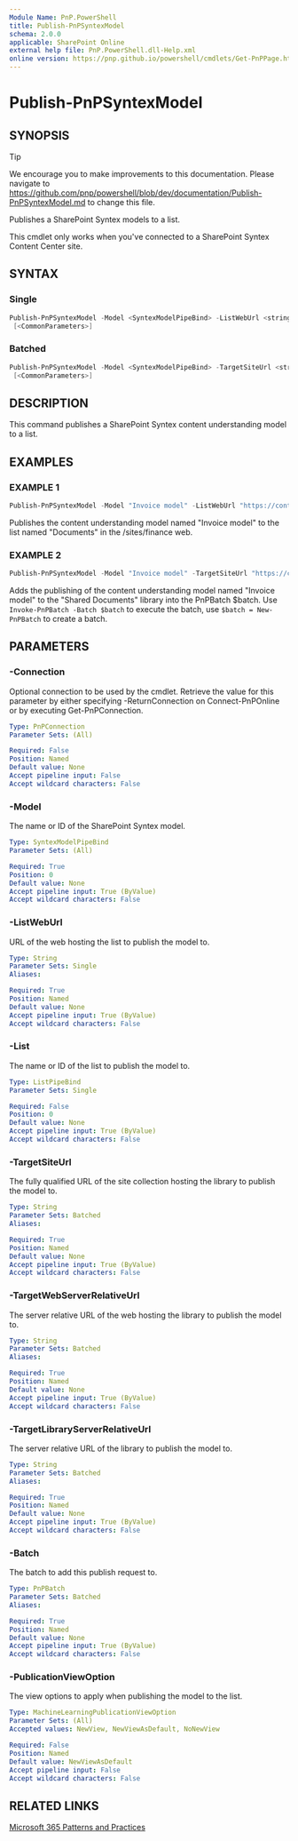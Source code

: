 ```yaml
---
Module Name: PnP.PowerShell
title: Publish-PnPSyntexModel
schema: 2.0.0
applicable: SharePoint Online
external help file: PnP.PowerShell.dll-Help.xml
online version: https://pnp.github.io/powershell/cmdlets/Get-PnPPage.html
---
```

 
# Publish-PnPSyntexModel

## SYNOPSIS

> [!TIP]
> We encourage you to make improvements to this documentation. Please navigate to https://github.com/pnp/powershell/blob/dev/documentation/Publish-PnPSyntexModel.md to change this file.

Publishes a SharePoint Syntex models to a list.

This cmdlet only works when you've connected to a SharePoint Syntex Content Center site.

## SYNTAX

### Single
```powershell
Publish-PnPSyntexModel -Model <SyntexModelPipeBind> -ListWebUrl <string> -List <ListPipeBind> [-PublicationViewOption <MachineLearningPublicationViewOption>]  [-Connection <PnPConnection>]
 [<CommonParameters>]
```

### Batched
```powershell
Publish-PnPSyntexModel -Model <SyntexModelPipeBind> -TargetSiteUrl <string> -TargetWebServerRelativeUrl <string> -TargetLibraryServerRelativeUrl <string> -Batch <PnPBatch>  [-PublicationViewOption <MachineLearningPublicationViewOption>]  [-Connection <PnPConnection>]
 [<CommonParameters>]
```

## DESCRIPTION
This command publishes a SharePoint Syntex content understanding model to a list.

## EXAMPLES

### EXAMPLE 1
```powershell
Publish-PnPSyntexModel -Model "Invoice model" -ListWebUrl "https://contoso.sharepoint.com/sites/finance" -List "Documents"
```

Publishes the content understanding model named "Invoice model" to the list named "Documents" in the /sites/finance web.

### EXAMPLE 2
```powershell
Publish-PnPSyntexModel -Model "Invoice model" -TargetSiteUrl "https://contoso.sharepoint.com/sites/finance" -TargetWebServerRelativeUrl "/sites/finance" -TargetLibraryServerRelativeUrl "/sites/finance/shared%20documents" -Batch $batch
```

Adds the publishing of the content understanding model named "Invoice model" to the "Shared Documents" library into the PnPBatch $batch. Use `Invoke-PnPBatch -Batch $batch` to execute the batch, use `$batch = New-PnPBatch` to create a batch.

## PARAMETERS

### -Connection
Optional connection to be used by the cmdlet. Retrieve the value for this parameter by either specifying -ReturnConnection on Connect-PnPOnline or by executing Get-PnPConnection.

```yaml
Type: PnPConnection
Parameter Sets: (All)

Required: False
Position: Named
Default value: None
Accept pipeline input: False
Accept wildcard characters: False
```

### -Model
The name or ID of the SharePoint Syntex model.

```yaml
Type: SyntexModelPipeBind
Parameter Sets: (All)

Required: True
Position: 0
Default value: None
Accept pipeline input: True (ByValue)
Accept wildcard characters: False
```

### -ListWebUrl
URL of the web hosting the list to publish the model to.

```yaml
Type: String
Parameter Sets: Single
Aliases:

Required: True
Position: Named
Default value: None
Accept pipeline input: True (ByValue)
Accept wildcard characters: False
```

### -List
The name or ID of the list to publish the model to.

```yaml
Type: ListPipeBind
Parameter Sets: Single

Required: False
Position: 0
Default value: None
Accept pipeline input: True (ByValue)
Accept wildcard characters: False
```

### -TargetSiteUrl
The fully qualified URL of the site collection hosting the library to publish the model to.

```yaml
Type: String
Parameter Sets: Batched
Aliases:

Required: True
Position: Named
Default value: None
Accept pipeline input: True (ByValue)
Accept wildcard characters: False
```

### -TargetWebServerRelativeUrl
The server relative URL of the web hosting the library to publish the model to.

```yaml
Type: String
Parameter Sets: Batched
Aliases:

Required: True
Position: Named
Default value: None
Accept pipeline input: True (ByValue)
Accept wildcard characters: False
```

### -TargetLibraryServerRelativeUrl
The server relative URL of the library to publish the model to.

```yaml
Type: String
Parameter Sets: Batched
Aliases:

Required: True
Position: Named
Default value: None
Accept pipeline input: True (ByValue)
Accept wildcard characters: False
```

### -Batch
The batch to add this publish request to.

```yaml
Type: PnPBatch
Parameter Sets: Batched
Aliases:

Required: True
Position: Named
Default value: None
Accept pipeline input: True (ByValue)
Accept wildcard characters: False
```

### -PublicationViewOption
The view options to apply when publishing the model to the list.

```yaml
Type: MachineLearningPublicationViewOption
Parameter Sets: (All)
Accepted values: NewView, NewViewAsDefault, NoNewView

Required: False
Position: Named
Default value: NewViewAsDefault
Accept pipeline input: False
Accept wildcard characters: False
```

## RELATED LINKS

[Microsoft 365 Patterns and Practices](https://aka.ms/m365pnp)
